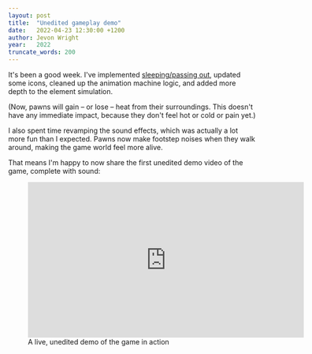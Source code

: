 ```yaml
---
layout: post
title:  "Unedited gameplay demo"
date:   2022-04-23 12:30:00 +1200
author: Jevon Wright
year:   2022
truncate_words: 200
---
```


It's been a good week. I've implemented [sleeping/passing out](/2022/04/16/thoughts-and-dreams),
updated some icons, cleaned up the animation machine logic, and added more depth to the element simulation.

(Now, pawns will gain – or lose – heat from their surroundings.
This doesn't have any immediate impact, because they don't feel hot or cold
or pain yet.)

I also spent time revamping the sound effects, which was actually
a lot more fun than I expected. Pawns now make footstep noises when
they walk around, making the game world feel more alive.

That means I'm happy to now share the first unedited demo video of the game, complete
with sound:

<figure class="video">
  <iframe width="560" height="315" src="https://www.youtube.com/embed/cu6z_UG0kH4" title="YouTube video player" frameborder="0" allow="accelerometer; autoplay; clipboard-write; encrypted-media; gyroscope; picture-in-picture" allowfullscreen></iframe>
  <figcaption>A live, unedited demo of the game in action</figcaption>
</figure>
